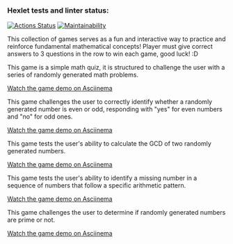 ### Hexlet tests and linter status:
[![Actions Status](https://github.com/ogurtsovam/frontend-project-44/actions/workflows/hexlet-check.yml/badge.svg)](https://github.com/ogurtsovam/frontend-project-44/actions)
[![Maintainability](https://api.codeclimate.com/v1/badges/f153e70193044e8e9238/maintainability)](https://codeclimate.com/github/ogurtsovam/frontend-project-44/maintainability)

This collection of games serves as a fun and interactive way to practice and reinforce fundamental mathematical concepts! Player must give correct answers to 3 questions in the row to win each game, good luck! :D

This game is a simple math quiz, it is structured to challenge the user with a series of randomly generated math problems.

[Watch the game demo on Asciinema](https://asciinema.org/a/ag9JGmR7PzVcccVI6sHtr3mzF)

This game challenges the user to correctly identify whether a randomly generated number is even or odd, responding with "yes" for even numbers and "no" for odd ones.

[Watch the game demo on Asciinema](https://asciinema.org/a/9x1PFkabvPGrpBP0woqAHAqts)

This game tests the user's ability to calculate the GCD of two randomly generated numbers.

[Watch the game demo on Asciinema](https://asciinema.org/a/ZhBDBTDyJT7KTlsPLD11O1ZjU)

This game tests the user's ability to identify a missing number in a sequence of numbers that follow a specific arithmetic pattern.

[Watch the game demo on Asciinema](https://asciinema.org/a/zuo41ssUojkewcPsK9M3D0x7h)

This game challenges the user to determine if randomly generated numbers are prime or not.

[Watch the game demo on Asciinema](https://asciinema.org/a/B744UrPTWOn5xbfJCiicb5Rew)
